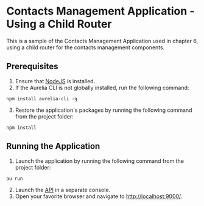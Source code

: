 # Contacts Management Application - Using a Child Router

This is a sample of the Contacts Management Application used in chapter 6, using a child router for the contacts management components.

## Prerequisites

1. Ensure that [NodeJS](http://nodejs.org/) is installed.
2. If the Aurelia CLI is not globally installed, run the following command:
  ```shell
  npm install aurelia-cli -g
  ```
3. Restore the application's packages by running the following command from the project folder:
  ```shell
  npm install
  ```

## Running the Application

1. Launch the application by running the following command from the project folder:
  ```shell
  au run
  ```
2. Launch the [API](../../../api) in a separate console.
3. Open your favorite browser and navigate to [http://localhost:9000/](http://localhost:9000/).
